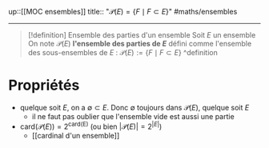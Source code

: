 up::[[MOC ensembles]] 
title:: "$\mathscr{P}(E) = \{ F \mid F \subset E \}$"
#maths/ensembles 

---

> [!definition] Ensemble des parties d'un ensemble
> Soit $E$ un ensemble 
> On note $\mathscr{P}(E)$ **l'ensemble des parties de $E$**
> défini comme l'ensemble des sous-ensembles de $E$ :
> $\mathscr{P}(E) := \{ F \mid F \subset E \}$
^definition

# Propriétés

 - quelque soit $E$, on a $\emptyset \subset E$. Donc $\emptyset$ toujours dans $\mathscr{P}(E)$, quelque soit $E$ 
     - il ne faut pas oublier que l'ensemble vide est aussi une partie
 - $\text{card}(\mathscr{P}(E)) = 2^{\text{card(E)}}$ (ou bien $|\mathscr{P}(E)| = 2^{|E|}$)
     - [[cardinal d'un ensemble]] 


